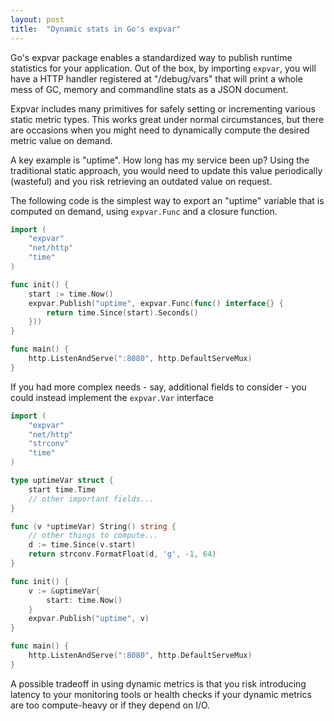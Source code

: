 ```yaml
---
layout: post
title:  "Dynamic stats in Go's expvar"
---
```


Go's expvar package enables a standardized way to publish runtime statistics
for your application. Out of the box, by importing `expvar`, you will have a
HTTP handler registered at "/debug/vars" that will print a whole mess of GC,
memory and commandline stats as a JSON document.

Expvar includes many primitives for safely setting or incrementing various
static metric types. This works great under normal circumstances, but there are
occasions when you might need to dynamically compute the desired metric value on
demand.

A key example is "uptime". How long has my service been up? Using the
traditional static approach, you would need to update this value periodically
(wasteful) and you risk retrieving an outdated value on request.

The following code is the simplest way to export an "uptime" variable that is
computed on demand, using `expvar.Func` and a closure function.

```go
import (
	"expvar"
	"net/http"
	"time"
)

func init() {
	start := time.Now()
	expvar.Publish("uptime", expvar.Func(func() interface{} {
		return time.Since(start).Seconds()
	}))
}

func main() {
	http.ListenAndServe(":8080", http.DefaultServeMux)
}
```

If you had more complex needs - say, additional fields to consider - you could
instead implement the `expvar.Var` interface

```go
import (
	"expvar"
	"net/http"
	"strconv"
	"time"
)

type uptimeVar struct {
	start time.Time
	// other important fields...
}

func (v *uptimeVar) String() string {
	// other things to compute...
	d := time.Since(v.start)
	return strconv.FormatFloat(d, 'g', -1, 64)
}

func init() {
	v := &uptimeVar{
		start: time.Now()
	}
	expvar.Publish("uptime", v)
}

func main() {
	http.ListenAndServe(":8080", http.DefaultServeMux)
}
```

A possible tradeoff in using dynamic metrics is that you risk introducing
latency to your monitoring tools or health checks if your dynamic metrics are
too compute-heavy or if they depend on I/O.
